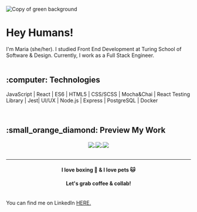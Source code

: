 ![Copy of green background](https://user-images.githubusercontent.com/76507607/130499888-e8deec30-b4cd-44eb-b8a2-f01198990de8.gif)


<h1> Hey Humans! </h1>

<div>I'm Maria (she/her).  I studied Front End Development at Turing School of Software & Design. Currently, I work as a Full Stack Engineer. </div>

<br>
<h2>:computer: Technologies</h2>
<p>JavaScript |  React | ES6 | HTML5 | CSS/SCSS | Mocha&Chai | React Testing Library | Jest|  UI/UX | Node.js | Express | PostgreSQL | Docker  </p>


<br>
<h2>:small_orange_diamond: Preview My Work</h2> 
<div align="center">
  <a href="https://github.com/your-epk/your-epk">
   <img align="center" src="https://github-readme-stats.vercel.app/api/pin/?username=your-epk&repo=your-epk&theme=slateorange" />
  </a>
  <a href="https://github.com/madhaus4/project-HTRAE">
   <img align="center" src="https://github-readme-stats.vercel.app/api/pin/?username=madhaus4&repo=project-HTRAE&theme=slateorange" />
  </a>
   <a href="https://github.com/madhaus4/the-film-vault">
   <img align="center" src="https://github-readme-stats.vercel.app/api/pin/?username=madhaus4&repo=the-film-vault&theme=slateorange" />
  </a>
</div>

<br>

 ***
<h4 align="center">I love boxing 🥊  & I love pets 🐱</h4>

<h4 align="center">Let's grab coffee & collab!</h4>
<br>

<div>You can find me on LinkedIn <a href="https://www.linkedin.com/in/mariadelsignore/" />HERE.</div>


